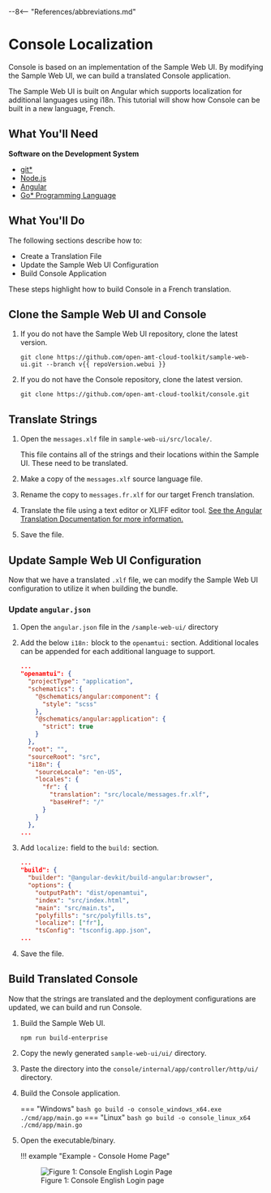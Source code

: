 --8<-- "References/abbreviations.md"

# Console Localization

Console is based on an implementation of the Sample Web UI. By modifying the Sample Web UI, we can build a translated Console application.

The Sample Web UI is built on Angular which supports localization for additional languages using i18n. This tutorial will show how Console can be built in a new language, French.

## What You'll Need

**Software on the Development System** 

- [git*](https://git-scm.com/downloads)
- [Node.js](https://nodejs.org/en/download/package-manager)
- [Angular](https://angular.dev/installation)
- [Go* Programming Language](https://go.dev/)
  
## What You'll Do
The following sections describe how to:

- Create a Translation File
- Update the Sample Web UI Configuration
- Build Console Application

These steps highlight how to build Console in a French translation.

## Clone the Sample Web UI and Console

1. If you do not have the Sample Web UI repository, clone the latest version.

    ```
    git clone https://github.com/open-amt-cloud-toolkit/sample-web-ui.git --branch v{{ repoVersion.webui }}
    ```

2. If you do not have the Console repository, clone the latest version.

    ```
    git clone https://github.com/open-amt-cloud-toolkit/console.git
    ```

## Translate Strings

1. Open the `messages.xlf` file in `sample-web-ui/src/locale/`.

    This file contains all of the strings and their locations within the Sample UI. These need to be translated.

2. Make a copy of the `messages.xlf` source language file.

3. Rename the copy to `messages.fr.xlf` for our target French translation.

4. Translate the file using a text editor or XLIFF editor tool. [See the Angular Translation Documentation for more information.](https://v17.angular.io/guide/i18n-common-translation-files#translate-each-translation-file)

5. Save the file.

## Update Sample Web UI Configuration

Now that we have a translated `.xlf` file, we can modify the Sample Web UI configuration to utilize it when building the bundle.

### Update `angular.json`

1. Open the `angular.json` file in the `/sample-web-ui/` directory

2. Add the below `i18n:` block to the `openamtui:` section. Additional locales can be appended for each additional language to support.

    ```json hl_lines="14-22"
    ...
    "openamtui": {
      "projectType": "application",
      "schematics": {
        "@schematics/angular:component": {
          "style": "scss"
        },
        "@schematics/angular:application": {
          "strict": true
        }
      },
      "root": "",
      "sourceRoot": "src",
      "i18n": {
        "sourceLocale": "en-US",
        "locales": {
          "fr": {
            "translation": "src/locale/messages.fr.xlf",
            "baseHref": "/"
          }
        }
      },
    ...
    ```

3. Add `localize:` field to the `build:` section.

    ```json hl_lines="9"
    ...
    "build": {
      "builder": "@angular-devkit/build-angular:browser",
      "options": {
        "outputPath": "dist/openamtui",
        "index": "src/index.html",
        "main": "src/main.ts",
        "polyfills": "src/polyfills.ts",
        "localize": ["fr"],
        "tsConfig": "tsconfig.app.json",
    ...
    ```

4. Save the file.

## Build Translated Console

Now that the strings are translated and the deployment configurations are updated, we can build and run Console.

1. Build the Sample Web UI.

    ```
    npm run build-enterprise
    ```

2. Copy the newly generated `sample-web-ui/ui/` directory.

3. Paste the directory into the `console/internal/app/controller/http/ui/` directory.

4. Build the Console application.

    === "Windows"
        ``` bash
        go build -o console_windows_x64.exe ./cmd/app/main.go
        ```
    === "Linux"
        ``` bash
        go build -o console_linux_x64 ./cmd/app/main.go
        ```

5. Open the executable/binary.

    !!! example "Example - Console Home Page"
        <figure class="figure-image">
        <img src="..\..\..\assets\images\Console_FrenchTranslation.png" alt="Figure 1: Console English Login Page">
        <figcaption>Figure 1: Console English Login page</figcaption>
        </figure>

<br><br>